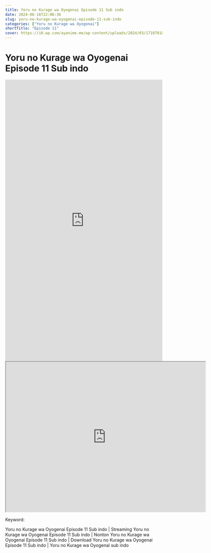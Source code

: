 ```yaml
---
title: Yoru no Kurage wa Oyogenai Episode 11 Sub indo
date: 2024-06-16T22:06:36
slug: yoru-no-kurage-wa-oyogenai-episode-11-sub-indo
categories: ["Yoru no Kurage wa Oyogenai"]
shortTitle: "Episode 11"
cover: https://i0.wp.com/ayanime.me/wp-content/uploads/2024/03/1710701829-6268-141827.jpg
---
```


# Yoru no Kurage wa Oyogenai Episode 11 Sub indo

<iframe src="https://play.ayanime.me/include/fluidplayer/fluidplayer.php?VideoSrc1=https%3A%2F%2Fdrive.google.com%2Ffile%2Fd%2F130vKUPzGUKSeSFGc2DEKUK6zRo46Eih6%2Fpreview&VideoType1=video%2Fmp4&VideoQuality1=480p&VideoSrc2=https%3A%2F%2Fdrive.google.com%2Ffile%2Fd%2F15-7cdSg1HHs3rQ9qeQ5SEPbU-PFOH_pf%2Fpreview&VideoType2=video%2Fmp4&VideoQuality2=720p&VideoSrc3=https%3A%2F%2Fdrive.google.com%2Ffile%2Fd%2F1GBENrsTQUIoXT6pWl_LUl6XVNdR6_h8Q%2Fpreview&VideoType3=video%2Fmp4&VideoQuality3=1080p&VideoSrc4=&VideoType4=&VideoQuality4=&VideoPoster=&VideoTrack1=&kind1=&srclang1=&label1=&default1=&VideoTrack2=&kind2=&srclang2=&label2=&default2=&player=fluid+player&server=Drive+API&api=&width=100%25&height=900px" frameborder="0" width="100%" height="900px" allowfullscreen="allowfullscreen" scrolling="no"></iframe>
<iframe src="https://drive.google.com/file/d/1GBENrsTQUIoXT6pWl_LUl6XVNdR6_h8Q/preview" width="640" height="480" allow="accelerometer; autoplay; encrypted-media; gyroscope; fullscreen; picture-in-picture" scrolling="no" seamless="" sandbox="allow-same-origin allow-scripts"></iframe>

Keyword:
<p>Yoru no Kurage wa Oyogenai Episode 11 Sub indo | Streaming Yoru no Kurage wa Oyogenai Episode 11 Sub indo | Nonton Yoru no Kurage wa Oyogenai Episode 11 Sub indo | Download Yoru no Kurage wa Oyogenai Episode 11 Sub indo | Yoru no Kurage wa Oyogenai sub indo</p>

